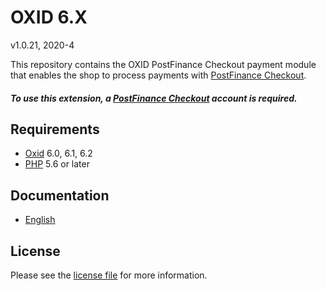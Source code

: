 # OXID 6.X

v1.0.21, 2020-4

This repository contains the OXID  PostFinance Checkout payment module that enables the shop to process payments with [PostFinance Checkout](https://www.postfinance.ch/checkout).

##### To use this extension, a [PostFinance Checkout](https://www.postfinance.ch/checkout) account is required.

## Requirements

* [Oxid](https://www.oxid-esales.com/) 6.0, 6.1, 6.2
* [PHP](http://php.net/) 5.6 or later

## Documentation

* [English](https://plugin-documentation.postfinance-checkout.ch/pfpayments/oxid-6.0/1.0.21/docs/en/documentation.html)

## License

Please see the [license file](https://github.com/pfpayments/oxid-6.0/blob/1.0.21/LICENSE) for more information.
